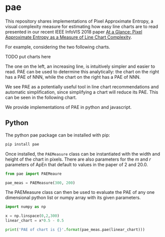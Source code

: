 # pae

This repository shares implementations of Pixel Approximate Entropy, a visual complexity measure for estimating how easy line charts are to read presented in our recent IEEE InfoVIS 2018 paper [At a Glance: Pixel Approximate Entropy as a Measure of Line Chart Complexity](https://www.dropbox.com/s/9jipqhq1yqgn5yt/glance-infovis18-camera.pdf?dl=0). 

For example, considering the two following charts.

TODO put charts here

The one on the left, an increasing line, is intuitively simpler and easier to read. PAE can be used to determine this analytically: the chart on the right has a PAE of NNN, while the chart on the right has a PAE of NNN.

We see PAE as a potentially useful tool in line chart recommendations and automatic simplification, since simplifying a chart will reduce its PAE. This can be seen in the following chart.


We provide implementations of PAE in python and javascript.

## Python

The python pae package can be installed with pip:

```sh
pip install pae

```

Once installed, the `PAEMeasure` class can be instantiated with the width and height of the chart in pixels. There are also parameters for the $m$ and $r$ parameters of ApEn that default to values in the paper of $2$ and $20.0$.

```python
from pae import PAEMeaure

pae_meas = PAEMeasure(300, 200)
```

The PAEMeasure class can then be used to evaluate the PAE of any one dimensional python list or numpy array with its given parameters.

```python
import numpy as np

x = np.linspace(0,2,300)
linear_chart = x*0.5 - 0.5

print('PAE of chart is {}'.format(pae_meas.pae(linear_chart)))
```

